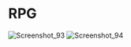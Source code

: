 # RPG
![Screenshot_93](https://user-images.githubusercontent.com/85027066/226722803-8a045590-883f-4ef5-95fe-1c48bd9d1aa1.png)
![Screenshot_94](https://user-images.githubusercontent.com/85027066/226722827-44e9ae74-4d15-4ac0-8842-ada843616652.png)

